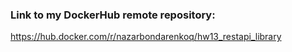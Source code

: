 ### Link to my DockerHub remote repository: 
https://hub.docker.com/r/nazarbondarenkoq/hw13_restapi_library
